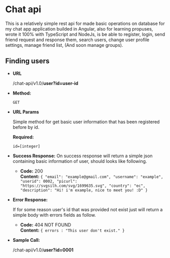 # Chat api

This is a relatively simple rest api for made basic operations on database for my chat app application builded in Angular, also for learning propuses, wrote it 100% with TypeScript and NodeJs, is be able to register, login, send friend request and response them, search users, change user profile settings, manage friend list, (And soon manage groups).

## Finding users

- **URL**

  /chat-api/v1.0/**user?id=user-id**

- **Method:**

  `GET`

- **URL Params**

  Simple method for get basic user information that has been registered before by id.

  **Required:**

  `id=[integer]`

- **Success Response:**
  On success response will return a simple json containing basic information of user, should looks like following.

  - **Code:** 200 <br />
    **Content:** `{ "email": "example@gmail.com", "username": "example", "userid": 0002, "picurl": "https://svgsilh.com/svg/1699635.svg", "country": "ec", "description": "Hi! i'm example, nice to meet you! :D" }`

- **Error Response:**

  If for some reason user's id that was provided not exist just will return a simple body with errors fields as follow.

  - **Code:** 404 NOT FOUND <br />
    **Content:** `{ errors : "This user don't exist." }`

- **Sample Call:**

  /chat-api/v1.0/**user?id=0001**
